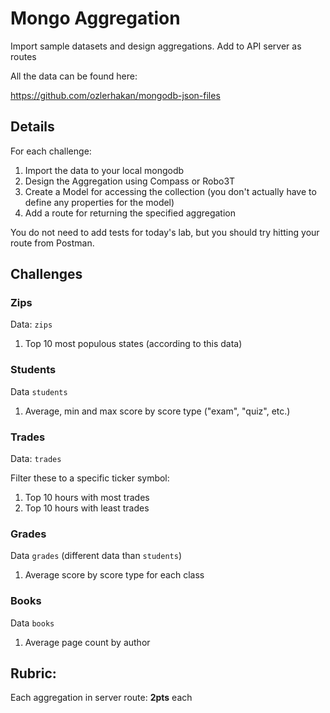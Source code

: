 Mongo Aggregation
===

Import sample datasets and design aggregations. Add to API server as routes

All the data can be found here:

https://github.com/ozlerhakan/mongodb-json-files

## Details

For each challenge:
1. Import the data to your local mongodb
1. Design the Aggregation using Compass or Robo3T
1. Create a Model for accessing the collection (you don't actually have to
define any properties for the model)
1. Add a route for returning the specified aggregation

You do not need to add tests for today's lab, but you should try hitting your route from Postman.

## Challenges

### Zips

Data: `zips`

1. Top 10 most populous states (according to this data)

### Students

Data `students`

1. Average, min and max score by score type ("exam", "quiz", etc.)

### Trades

Data: `trades`

Filter these to a specific ticker symbol:

1. Top 10 hours with most trades
1. Top 10 hours with least trades

### Grades

Data `grades` (different data than `students`)

1. Average score by score type for each class

### Books

Data `books`

1. Average page count by author


## Rubric:

Each aggregation in server route: **2pts** each
